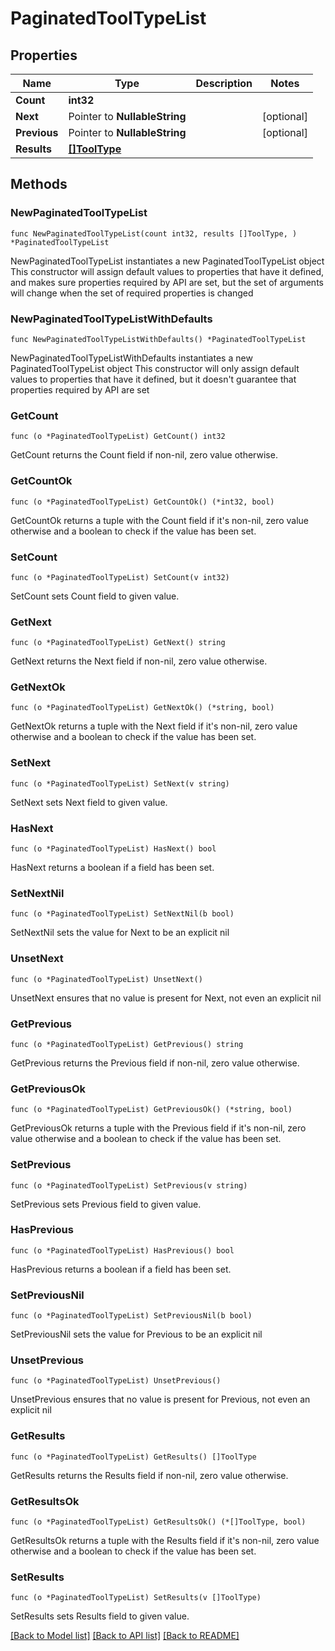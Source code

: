 # PaginatedToolTypeList

## Properties

Name | Type | Description | Notes
------------ | ------------- | ------------- | -------------
**Count** | **int32** |  | 
**Next** | Pointer to **NullableString** |  | [optional] 
**Previous** | Pointer to **NullableString** |  | [optional] 
**Results** | [**[]ToolType**](ToolType.md) |  | 

## Methods

### NewPaginatedToolTypeList

`func NewPaginatedToolTypeList(count int32, results []ToolType, ) *PaginatedToolTypeList`

NewPaginatedToolTypeList instantiates a new PaginatedToolTypeList object
This constructor will assign default values to properties that have it defined,
and makes sure properties required by API are set, but the set of arguments
will change when the set of required properties is changed

### NewPaginatedToolTypeListWithDefaults

`func NewPaginatedToolTypeListWithDefaults() *PaginatedToolTypeList`

NewPaginatedToolTypeListWithDefaults instantiates a new PaginatedToolTypeList object
This constructor will only assign default values to properties that have it defined,
but it doesn't guarantee that properties required by API are set

### GetCount

`func (o *PaginatedToolTypeList) GetCount() int32`

GetCount returns the Count field if non-nil, zero value otherwise.

### GetCountOk

`func (o *PaginatedToolTypeList) GetCountOk() (*int32, bool)`

GetCountOk returns a tuple with the Count field if it's non-nil, zero value otherwise
and a boolean to check if the value has been set.

### SetCount

`func (o *PaginatedToolTypeList) SetCount(v int32)`

SetCount sets Count field to given value.


### GetNext

`func (o *PaginatedToolTypeList) GetNext() string`

GetNext returns the Next field if non-nil, zero value otherwise.

### GetNextOk

`func (o *PaginatedToolTypeList) GetNextOk() (*string, bool)`

GetNextOk returns a tuple with the Next field if it's non-nil, zero value otherwise
and a boolean to check if the value has been set.

### SetNext

`func (o *PaginatedToolTypeList) SetNext(v string)`

SetNext sets Next field to given value.

### HasNext

`func (o *PaginatedToolTypeList) HasNext() bool`

HasNext returns a boolean if a field has been set.

### SetNextNil

`func (o *PaginatedToolTypeList) SetNextNil(b bool)`

 SetNextNil sets the value for Next to be an explicit nil

### UnsetNext
`func (o *PaginatedToolTypeList) UnsetNext()`

UnsetNext ensures that no value is present for Next, not even an explicit nil
### GetPrevious

`func (o *PaginatedToolTypeList) GetPrevious() string`

GetPrevious returns the Previous field if non-nil, zero value otherwise.

### GetPreviousOk

`func (o *PaginatedToolTypeList) GetPreviousOk() (*string, bool)`

GetPreviousOk returns a tuple with the Previous field if it's non-nil, zero value otherwise
and a boolean to check if the value has been set.

### SetPrevious

`func (o *PaginatedToolTypeList) SetPrevious(v string)`

SetPrevious sets Previous field to given value.

### HasPrevious

`func (o *PaginatedToolTypeList) HasPrevious() bool`

HasPrevious returns a boolean if a field has been set.

### SetPreviousNil

`func (o *PaginatedToolTypeList) SetPreviousNil(b bool)`

 SetPreviousNil sets the value for Previous to be an explicit nil

### UnsetPrevious
`func (o *PaginatedToolTypeList) UnsetPrevious()`

UnsetPrevious ensures that no value is present for Previous, not even an explicit nil
### GetResults

`func (o *PaginatedToolTypeList) GetResults() []ToolType`

GetResults returns the Results field if non-nil, zero value otherwise.

### GetResultsOk

`func (o *PaginatedToolTypeList) GetResultsOk() (*[]ToolType, bool)`

GetResultsOk returns a tuple with the Results field if it's non-nil, zero value otherwise
and a boolean to check if the value has been set.

### SetResults

`func (o *PaginatedToolTypeList) SetResults(v []ToolType)`

SetResults sets Results field to given value.



[[Back to Model list]](../README.md#documentation-for-models) [[Back to API list]](../README.md#documentation-for-api-endpoints) [[Back to README]](../README.md)


